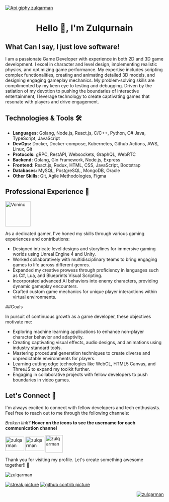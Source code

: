 [![Api giphy zulqarman](https://developers.giphy.com/branch/master/static/api-512d36c09662682717108a38bbb5c57d.gif)](https://zulqarman.me)

<h1 align="center">Hello 👋, I'm Zulqurnain </h1>

## What Can I say, I just love software!


I am a passionate Game Developer with experience in both 2D and 3D game development. I excel in character and level design, implementing
realistic physics, and optimizing game performance. My expertise includes scripting complex functionalities, creating and animating detailed 3D
models, and designing engaging gameplay mechanics. My problem‑solving skills are complimented by my keen eye to testing and debugging.
Driven by the satiation of my devotion to pushing the boundaries of interactive entertainment, I leverage technology to create captivating games
that resonate with players and drive engagement.

## Technologies & Tools 🛠️


- **Languages:** Golang, Node.js, React.js, C/C++, Python, C# Java, TypeScript, JavaScript
- **DevOps:** Docker, Docker-compose, Kubernetes, Github Actions, AWS, Linux, Git
- **Protocols:** gRPC, RestAPI, Websockets, GraphQL, WebRTC
- **Backend:** Golang, Gin Framework, Node.js, Express
- **Frontend:** React.js, Redux, HTML, CSS, JavaScript, Bootstrap
- **Databases:** MySQL, PostgreSQL, MongoDB, Oracle
- **Other Skills:** Git, Agile Methodologies, Figma

        
## Professional Experience 💼

<p align="left">
<a href="https://voninc.tech" target="_blank" >
    <img
      src="https://avatars.githubusercontent.com/u/154637883?s=200&v=4"
      alt="Voninc"
      height="80"
    />
  </a>
</p>
As a dedicated gamer, I've honed my skills through various gaming experiences and contributions:

- Designed intricate level designs and storylines for immersive gaming worlds using Unreal Engine 4 and Unity.
- Worked collaboratively with multidisciplinary teams to bring engaging games to life across different genres.
- Expanded my creative prowess through proficiency in languages such as C#, Lua, and Blueprints Visual Scripting.
- Incorporated advanced AI behaviors into enemy characters, providing dynamic gameplay encounters.
- Crafted custom game mechanics for unique player interactions within virtual environments.

##Goals

In pursuit of continuous growth as a game developer, these objectives motivate me:

- Exploring machine learning applications to enhance non-player character behavior and adaptivity.
- Creating captivating visual effects, audio designs, and animations using industry standard tools.
- Mastering procedural generation techniques to create diverse and unpredictable environments for players.
- Learning cutting edge technologies like WebGL, HTML5 Canvas, and ThreeJS to expand my toolkit further.
- Engaging in collaborative projects with fellow developers to push boundaries in video games.


## Let's Connect 🤝

I'm always excited to connect with fellow developers and tech enthusiasts. Feel free to reach out to me through the following channels:

<i>Broken link?</i>  <strong>Hover on the icons to see the username for each communication channel </strong>

<p align="left">
    <a href="https://wa.link/vldo25" target="_blank"
      ><img
        title = "+92 3351697279"
        align="center"
        src="https://raw.githubusercontent.com/rahuldkjain/github-profile-readme-generator/master/src/images/icons/Social/whatsapp.svg"
        alt="zulqarman"
        height="45"
        width="60"
    /></a>
    <a href="https://linkedin.com/in/mzul503" target="_blank"
      ><img
        title = "@zulqarman"
        align="center"
        src="https://raw.githubusercontent.com/rahuldkjain/github-profile-readme-generator/master/src/images/icons/Social/linked-in-alt.svg"
        alt="zulqarman"
        height="45"
        width="60"
    /></a>
  <a href="https://discord.com/users/388993461770125314" target="_blank" 
      ><img
        title = "konr4d"
        align="center"
        src="https://raw.githubusercontent.com/rahuldkjain/github-profile-readme-generator/888aff31e1d26dd2a6acf6afebbc34970aeb0118/src/images/icons/Social/discord.svg"
        alt="zulqarman"
        height="55"
        /></a>

  
  </p>
</p>
Thank you for visiting my profile. Let's create something awesome together!! 🚀

<p align="left"> <img src="https://komarev.com/ghpvc/?username=zulqarman&label=Profile%20views&color=0e75b6&style=flat" alt="zulqarman" /> </p>
<p align="center">

  [![streak picture](https://github-readme-streak-stats.herokuapp.com/?user=zulqarman&)](https://zulqarman.me) 
  [![github contrib picture](https://github-readme-stats.vercel.app/api?username=zulqarman&hide=contribs,prs)](https://zulqarman.me) 
  
<p align="right"> <a href="https://twitter.com/zulqarman" target="blank"><img src="https://img.shields.io/twitter/follow/zulqarman?logo=twitter&style=for-the-badge" alt="zulqarman" /></a> </p>
